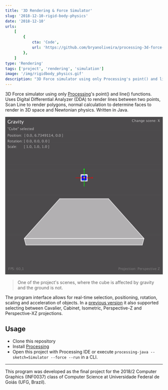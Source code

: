 ```yaml
---
title: '3D Rendering & Force Simulator'
slug: '2018-12-10-rigid-body-physics'
date: '2018-12-10'
urls:
    [
        {
            cta: 'Code',
            url: 'https://github.com/bryanoliveira/processing-3d-force-simulator',
        },
    ]
type: 'Rendering'
tags: ['project', 'rendering', 'simulation']
image: '/img/rigidbody_physics.gif'
description: "3D Force simulator using only Processing's point() and line functions. Uses Digital Differential Analyzer (DDA) to render lines between two points, Scan Line to render polygons, normal calculation to determine faces to render in 3D space and Newtonian physics. Written in Java."
---
```


3D Force simulator using only [Processing](https://processing.org/)'s point() and line() functions. Uses Digital Differential Analyzer (DDA) to render lines between two points, Scan Line to render polygons, normal calculation to determine faces to render in 3D space and Newtonian physics. Written in Java.

<div align="center">
    <img class="text-img mw-100" src="/img/rigidbody_physics.gif"/>
</div>

> One of the project's scenes, where the cube is affected by gravity and the ground is not.

The program interface allows for real-time selection, positioning, rotation, scaling and acceleration of objects. In a [previous version](https://github.com/bryanoliveira/processing-3d-force-simulator/blob/fc899000baecf513cc3da4b38ab104cd4de260f7/Simulator/Projections.pde) it also supported selecting between Cavalier, Cabinet, Isometric, Perspective-Z and Perspective-XZ projections.

## Usage

-   Clone this repository
-   Install [Processing](https://processing.org/download/)
-   Open this project with Processing IDE or execute `processing-java --sketch=Simulator --force --run` in a CLI.

---

This program was developed as the final project for the 2018/2 Computer Graphics (INF0037) class of Computer Science at Universidade Federal de Goiás (UFG, Brazil).
